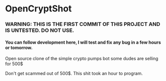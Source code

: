 # OpenCryptShot
### WARNING: THIS IS THE FIRST COMMIT OF THIS PROJECT AND IS UNTESTED. DO NOT USE.
#### You can follow development here, I will test and fix any bug in a few hours or tomorrow.

Open source clone of the simple crypto pumps bot some dudes are selling for 500$

Don't get scammed out of 500$. This shit took an hour to program.
